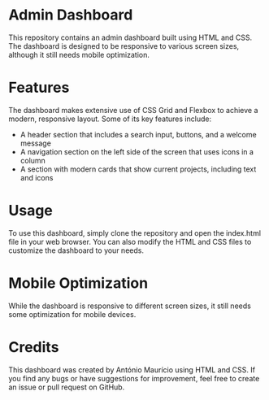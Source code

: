 # Admin Dashboard
This repository contains an admin dashboard built using HTML and CSS. The dashboard is designed to be responsive to various screen sizes, although it still needs mobile optimization.

# Features
The dashboard makes extensive use of CSS Grid and Flexbox to achieve a modern, responsive layout. Some of its key features include:

* A header section that includes a search input, buttons, and a welcome message
* A navigation section on the left side of the screen that uses icons in a column
* A section with modern cards that show current projects, including text and icons

# Usage
To use this dashboard, simply clone the repository and open the index.html file in your web browser. You can also modify the HTML and CSS files to customize the dashboard to your needs.

# Mobile Optimization
While the dashboard is responsive to different screen sizes, it still needs some optimization for mobile devices.

# Credits
This dashboard was created by António Maurício using HTML and CSS. If you find any bugs or have suggestions for improvement, feel free to create an issue or pull request on GitHub.